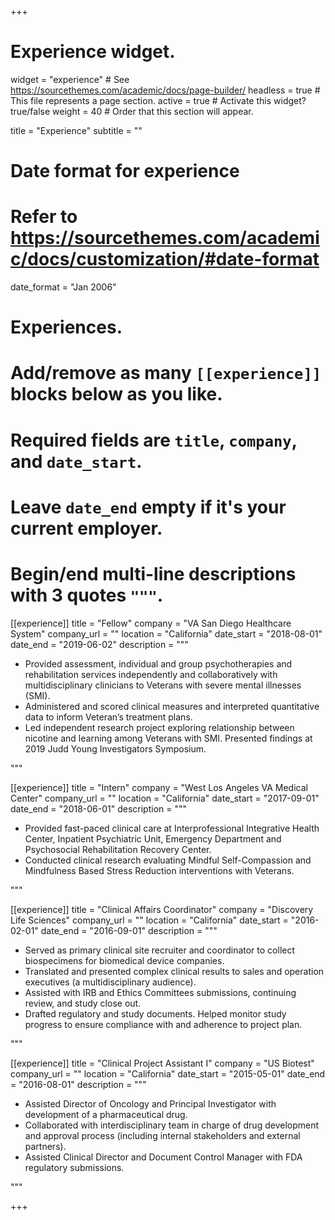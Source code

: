 +++
# Experience widget.
widget = "experience"  # See https://sourcethemes.com/academic/docs/page-builder/
headless = true  # This file represents a page section.
active = true  # Activate this widget? true/false
weight = 40  # Order that this section will appear.

title = "Experience"
subtitle = ""

# Date format for experience
#   Refer to https://sourcethemes.com/academic/docs/customization/#date-format
date_format = "Jan 2006"

# Experiences.
#   Add/remove as many `[[experience]]` blocks below as you like.
#   Required fields are `title`, `company`, and `date_start`.
#   Leave `date_end` empty if it's your current employer.
#   Begin/end multi-line descriptions with 3 quotes `"""`.

[[experience]]
  title = "Fellow"
  company = "VA San Diego Healthcare System"
  company_url = ""
  location = "California"
  date_start = "2018-08-01"
  date_end = "2019-06-02"
  description = """
  * Provided assessment, individual and group psychotherapies and rehabilitation services independently and collaboratively with multidisciplinary clinicians to Veterans with severe mental illnesses (SMI). 
  * Administered and scored clinical measures and interpreted quantitative data to inform Veteran’s treatment plans. 
  * Led independent research project exploring relationship between nicotine and learning among Veterans with SMI. Presented findings at 2019 Judd Young Investigators Symposium.


  """

[[experience]]
  title = "Intern"
  company = "West Los Angeles VA Medical Center"
  company_url = ""
  location = "California"
  date_start = "2017-09-01"
  date_end = "2018-06-01"
  description = """
  * Provided fast-paced clinical care at Interprofessional Integrative Health Center, Inpatient Psychiatric Unit, Emergency Department and Psychosocial Rehabilitation Recovery Center. 
  * Conducted clinical research evaluating Mindful Self-Compassion and Mindfulness Based Stress Reduction interventions with Veterans.
  
  """

[[experience]]
  title = "Clinical Affairs Coordinator"
  company = "Discovery Life Sciences"
  company_url = ""
  location = "California"
  date_start = "2016-02-01"
  date_end = "2016-09-01"
  description = """
  * Served as primary clinical site recruiter and coordinator to collect biospecimens for biomedical device companies. 
  * Translated and presented complex clinical results to sales and operation executives (a multidisciplinary audience). 
  * Assisted with IRB and Ethics Committees submissions, continuing review, and study close out. 
  * Drafted regulatory and study documents. Helped monitor study progress to ensure compliance with and adherence to project plan. 
  
  """

[[experience]]
  title = "Clinical Project Assistant I"
  company = "US Biotest"
  company_url = ""
  location = "California"
  date_start = "2015-05-01"
  date_end = "2016-08-01"
  description = """
  * Assisted Director of Oncology and Principal Investigator with development of a pharmaceutical drug. 
  * Collaborated with interdisciplinary team in charge of drug development and approval process (including internal stakeholders and external partners). 
  * Assisted Clinical Director and Document Control Manager with FDA regulatory submissions. 
  
  """

+++
